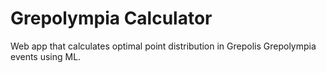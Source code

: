 # Grepolympia Calculator

Web app that calculates optimal point distribution in Grepolis Grepolympia events using ML.
